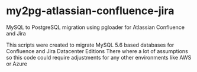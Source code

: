 # my2pg-atlassian-confluence-jira

MySQL to PostgreSQL migration using pgloader for Atlassian Confluence and Jira

This scripts were created to migrate MySQL 5.6 based databases for Confluence and Jira Datacenter Editions
There where a lot of assumptions so this code could require adjustments for any other environments like AWS or Azure


